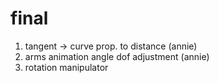 # final
1. tangent -> curve prop. to distance (annie)
2. arms animation angle dof adjustment (annie)
3. rotation manipulator 
